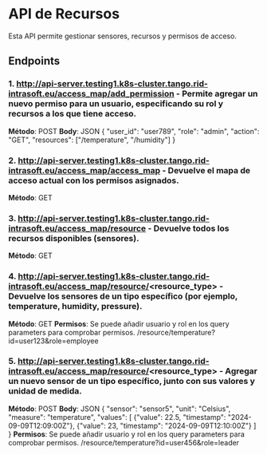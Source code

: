 # API de Recursos

Esta API permite gestionar sensores, recursos y permisos de acceso.

## Endpoints

### 1. http://api-server.testing1.k8s-cluster.tango.rid-intrasoft.eu/access_map/add_permission - Permite agregar un nuevo permiso para un usuario, especificando su rol y recursos a los que tiene acceso.
**Método**: POST
**Body**: JSON
{
    "user_id": "user789",
    "role": "admin",
    "action": "GET",
    "resources": ["/temperature", "/humidity"]
}

### 2. http://api-server.testing1.k8s-cluster.tango.rid-intrasoft.eu/access_map/access_map - Devuelve el mapa de acceso actual con los permisos asignados.
**Método**: GET

### 3. http://api-server.testing1.k8s-cluster.tango.rid-intrasoft.eu/access_map/resource - Devuelve todos los recursos disponibles (sensores).
**Método**: GET

### 4. http://api-server.testing1.k8s-cluster.tango.rid-intrasoft.eu/access_map/resource/<resource_type> - Devuelve los sensores de un tipo específico (por ejemplo, temperature, humidity, pressure).
**Método**: GET
**Permisos**: Se puede añadir usuario y rol en los query parameters para comprobar permisos.
/resource/temperature?id=user123&role=employee

### 5. http://api-server.testing1.k8s-cluster.tango.rid-intrasoft.eu/access_map/resource/<resource_type> - Agregar un nuevo sensor de un tipo específico, junto con sus valores y unidad de medida.
**Método**: POST
**Body**: JSON
{
    "sensor": "sensor5",
    "unit": "Celsius",
    "measure": "temperature",
    "values": [
        {"value": 22.5, "timestamp": "2024-09-09T12:09:00Z"},
        {"value": 23, "timestamp": "2024-09-09T12:10:00Z"}
    ]
}
**Permisos**: Se puede añadir usuario y rol en los query parameters para comprobar permisos.
/resource/temperature?id=user456&role=leader
